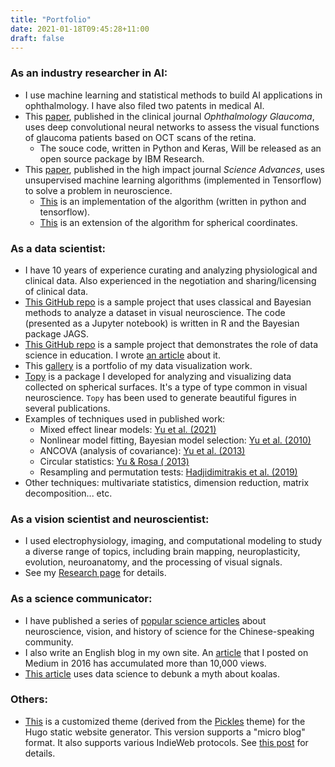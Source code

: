 ```yaml
---
title: "Portfolio"
date: 2021-01-18T09:45:28+11:00
draft: false
---
```


### As an **industry researcher** in AI: 
- I use machine learning and statistical methods to build AI applications in ophthalmology. I have also filed two patents in medical AI.
- This [paper](https://www.sciencedirect.com/science/article/pii/S2589419620301848), published in the clinical journal _Ophthalmology Glaucoma_, uses deep convolutional neural networks to assess the visual functions of glaucoma patients based on OCT scans of the retina.
  - The souce code, written in Python and Keras,  Will be released as an open source package by IBM Research.
- This [paper](https://advances.sciencemag.org/content/6/44/eaaz8673), published in the high impact journal _Science Advances_, uses unsupervised machine learning algorithms (implemented in Tensorflow) to solve a problem in neuroscience.
  - [This](https://github.com/hsinhaoyu/DM_Retinotopy/) is an implementation of the algorithm (written in python and tensorflow).
  - [This](https://github.com/hsinhaoyu/spherical_elastic_net) is an extension of the algorithm for spherical coordinates.

### As a **data scientist**:
- I have 10 years of experience curating and analyzing physiological and clinical data. Also experienced in the negotiation and sharing/licensing of clinical data.
- [This GitHub repo](https://github.com/hsinhaoyu/bayesian-rf) is a sample project that uses classical and Bayesian methods to analyze a dataset in visual neuroscience. The code (presented as a Jupyter notebook) is written in R and the Bayesian package JAGS.
- [This GitHub repo](https://github.com/hsinhaoyu/koala_brain_analysis) is a sample project that demonstrates the role of data science in education. I wrote [an article](https://www.hhyu.org/posts/koala/) about it.
- This [gallery](https://hhyu.org/gallery/) is a portfolio of my data visualization work.
- [Topy](https://github.com/hsinhaoyu/topy) is a package I developed for analyzing and visualizing data collected on spherical surfaces. It's a type of type common in visual neuroscience. `Topy` has been used to generate beautiful figures in several publications.
- Examples of techniques used in published work:
    - Mixed effect linear models: [Yu et al. (2021)](https://www.sciencedirect.com/science/article/pii/S2589419620301848)
	- Nonlinear model fitting, Bayesian model selection: [Yu et al. (2010)](https://onlinelibrary.wiley.com/doi/abs/10.1111/j.1460-9568.2010.07118.x)
	- ANCOVA (analysis of covariance): [Yu et al. (2013)](https://www.jneurosci.org/content/33/30/12479.long)
	- Circular statistics: [Yu & Rosa ( 2013)](https://www.cambridge.org/core/journals/visual-neuroscience/article/abs/uniformity-and-diversity-of-response-properties-of-neurons-in-the-primary-visual-cortex-selectivity-for-orientation-direction-of-motion-and-stimulus-size-from-center-to-far-periphery/7CAA7AB6713B67DFEAE7FEB51DA34774)
	- Resampling and permutation tests: [Hadjidimitrakis et al. (2019)](https://www.jneurosci.org/content/39/27/5311.abstract)
- Other techniques: multivariate statistics, dimension reduction, matrix decomposition... etc.

### As a **vision scientist** and **neuroscientist**:
- I used electrophysiology, imaging, and computational modeling to study a diverse range of topics, including brain mapping, neuroplasticity, evolution, neuroanatomy, and the processing of visual signals.
- See my [Research page](https://hhyu.org/research) for details.

### As a **science communicator**:
- I have published a series of [popular science articles](https://www.thenewslens.com/author/hhyu00) about neuroscience, vision, and history of science for the Chinese-speaking community.
- I also write an English blog in my own site. An [article](https://medium.com/cortically-magnified/estimating-the-number-of-photons-that-hit-the-eye-c0208e7e0b64) that I posted on Medium in 2016  has accumulated more than 10,000 views.
- [This article](https://www.hhyu.org/posts/koala/) uses data science to debunk a myth about koalas.

### Others:
- [This](https://github.com/hsinhaoyu/hugo_theme_pickles/tree/a70c081055d0a2f57d6ae6679139b76b046c8cae) is a customized theme (derived from the [Pickles](https://github.com/mismith0227/hugo_theme_pickles) theme) for the Hugo static website generator. This version supports a "micro blog" format. It also supports various IndieWeb protocols. See [this post](https://www.hhyu.org/posts/website_tutorial/) for details.
